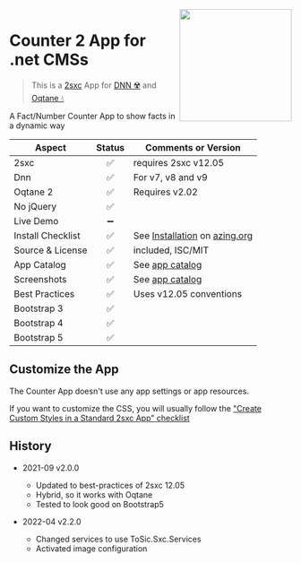 <image src="app-icon.png" align="right" width="200px">

# Counter 2 App for .net CMSs

> This is a [2sxc](https://2sxc.org) App for [DNN ☢️](https://www.dnnsoftware.com/) and [Oqtane 💧](https://www.oqtane.org/)

A Fact/Number Counter App to show facts in a dynamic way


| Aspect              | Status | Comments or Version |
| ------------------- | :----: | ------------------- |
| 2sxc                | ✅    | requires 2sxc v12.05
| Dnn                 | ✅    | For v7, v8 and v9
| Oqtane 2            | ✅    | Requires v2.02
| No jQuery           | ✅    | 
| Live Demo           | ➖    |
| Install Checklist   | ✅    | See [Installation](https://azing.org/2sxc/r/wD0h-932) on [azing.org](https://azing.org/2sxc)
| Source & License    | ✅    | included, ISC/MIT
| App Catalog         | ✅    | See [app catalog](https://2sxc.org/en/apps/app/counter2-hybrid-for-dnn-and-oqtane)
| Screenshots         | ✅    | See [app catalog](https://2sxc.org/en/apps/app/counter2-hybrid-for-dnn-and-oqtane)
| Best Practices      | ✅    | Uses v12.05 conventions
| Bootstrap 3         | ✅    | 
| Bootstrap 4         | ✅    |
| Bootstrap 5         | ✅    |

## Customize the App

The Counter App doesn't use any app settings or app resources.

If you want to customize the CSS, you will usually follow the ["Create Custom Styles in a Standard 2sxc App" checklist](https://azing.org/2sxc/r/gg_aB9FD)

## History

* 2021-09 v2.0.0
    * Updated to best-practices of 2sxc 12.05
    * Hybrid, so it works with Oqtane
    * Tested to look good on Bootstrap5

* 2022-04 v2.2.0
    * Changed services to use ToSic.Sxc.Services
    * Activated image configuration